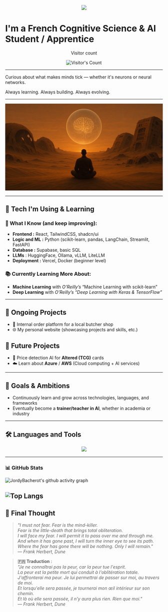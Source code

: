 <p align="center">
    <img src="https://readme-typing-svg.herokuapp.com/?font=Inter&size=48&center=true&vCenter=true&width=500&height=70&color=ffa500&duration=4000&lines=Hello+There+!+👋;+I'm+Jordy+Bacherot+!;" />
</p>

# I'm a French Cognitive Science & AI Student / Apprentice

<div align="center"> 
  <p>Visitor count</p>
  <img src="https://profile-counter.glitch.me/JordyBacherot/count.svg" alt="Visitor's Count" />
</div>

---

Curious about what makes minds tick — whether it's neurons or neural networks.

Always learning. Always building. Always evolving.

---

<img src="https://github.com/JordyBacherot/JordyBacherot/blob/main/banner.png" alt="Dune Banner">

---

## 🚀 Tech I'm Using & Learning

### 🧠 What I Know (and keep improving):
- **Frontend :** React, TailwindCSS, shadcn/ui  
- **Logic and ML :** Python (scikit-learn, pandas, LangChain, Streamlit, FastAPI) 
- **Database :** Supabase, basic SQL  
- **LLMs** : HuggingFace, Ollama, vLLM, LiteLLM  
- **Deployment :** Vercel, Docker (beginner level)

### 📚 Currently Learning More About:
- **Machine Learning** with *O’Reilly’s* “Machine Learning with scikit-learn”
- **Deep Learning** with *O’Reilly’s* *“Deep Learning with Keras & TensorFlow”*

---

## 🧪 Ongoing Projects
- 🥩 Internal order platform for a local butcher shop  
- 🌐 My personal website (showcasing projects and skills, etc.)

## 🧭 Future Projects
- 🧙 Price detection AI for **Altered (TCG)** cards  
- ☁️ Learn about **Azure** / **AWS** (Cloud computing + AI services)

---

## 🎯 Goals & Ambitions

- Continuously learn and grow across technologies, languages, and frameworks  
- Eventually become a **trainer/teacher in AI**, whether in academia or industry
  
---

## 🛠️ Languages and Tools

<p align="center">
  <img src="https://skillicons.dev/icons?i=python,ts,react,bun,vite,tailwind,git,figma,java"/>
</p>

---

### 📊 GitHub Stats

![JordyBacherot's github activity graph](https://github-readme-activity-graph.vercel.app/graph?username=JordyBacherot&theme=dracula&width=900)

![Top Langs](https://github-readme-stats.vercel.app/api/top-langs/?username=JordyBacherot&layout=compact&theme=dracula&card_width=900)
---

## 🧠 Final Thought

> *"I must not fear. Fear is the mind-killer.  
> Fear is the little-death that brings total obliteration.  
> I will face my fear. I will permit it to pass over me and through me.  
> And when it has gone past, I will turn the inner eye to see its path.  
> Where the fear has gone there will be nothing. Only I will remain."*  
> — *Frank Herbert, Dune*

> **🇫🇷 Traduction** :  
> *"Je ne connaîtrai pas la peur, car la peur tue l'esprit.  
> La peur est la petite mort qui conduit à l'oblitération totale.  
> J'affronterai ma peur. Je lui permettrai de passer sur moi, au travers de moi.  
> Et lorsqu'elle sera passée, je tournerai mon œil intérieur sur son chemin.  
> Et là où elle sera passée, il n'y aura plus rien. Rien que moi."*  
> — *Frank Herbert, Dune*
